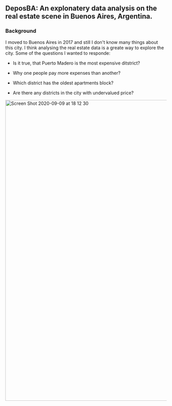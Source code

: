 ## DeposBA: An explonatery data analysis on the real estate scene in Buenos Aires, Argentina.


### Background

I moved to Buenos Aires in 2017 and still I don't know many things about this city. I think analysing the real estate data is a greate way to explore the city.
Some of the questions I wanted to responde:

- Is it true, that Puerto Madero is the most expensive ditstrict?

- Why one people pay more expenses than another?

- Which district has the oldest apartments block?

- Are there any districts in the city with undervalued price?



<img width="940" alt="Screen Shot 2020-09-09 at 18 12 30" src="https://user-images.githubusercontent.com/26492168/92656702-e3a7e180-f2c9-11ea-9318-fd06597ff27f.png">

